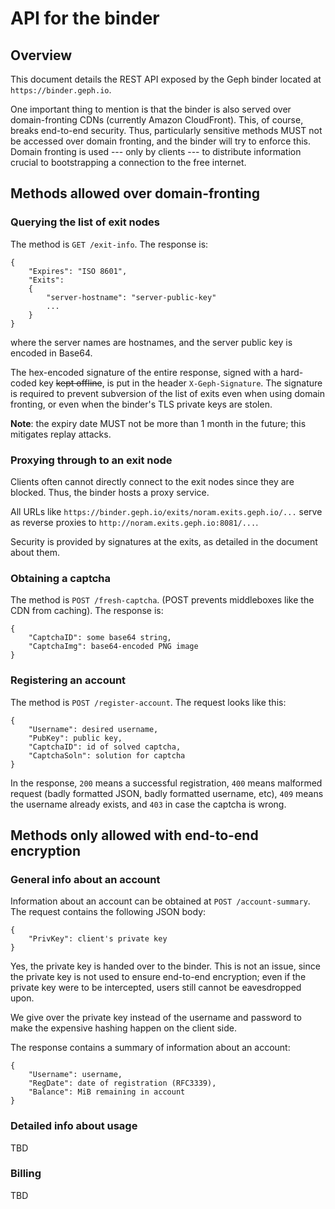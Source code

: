 # API for the binder

## Overview

This document details the REST API exposed by the Geph binder located at `https://binder.geph.io`.

One important thing to mention is that the binder is also served over domain-fronting CDNs (currently Amazon CloudFront). This, of course, breaks end-to-end security. Thus, particularly sensitive methods MUST not be accessed over domain fronting, and the binder will try to enforce this. Domain fronting is used --- only by clients --- to distribute information crucial to bootstrapping a connection to the free internet.

## Methods allowed over domain-fronting

### Querying the list of exit nodes

The method is `GET /exit-info`. The response is:

    {
        "Expires": "ISO 8601",
        "Exits":
        {
            "server-hostname": "server-public-key"
            ...
        }
    }

where the server names are hostnames, and the server public key is encoded in Base64.

The hex-encoded signature of the entire response, signed with a hard-coded key ~~kept offline~~, is put in the header `X-Geph-Signature`. The signature is required to prevent subversion of the list of exits even when using domain fronting, or even when the binder's TLS private keys are stolen.

**Note**: the expiry date MUST not be more than 1 month in the future; this mitigates replay attacks.

### Proxying through to an exit node

Clients often cannot directly connect to the exit nodes since they are blocked. Thus, the binder hosts a proxy service.

All URLs like `https://binder.geph.io/exits/noram.exits.geph.io/...` serve as reverse proxies to `http://noram.exits.geph.io:8081/...`.

Security is provided by signatures at the exits, as detailed in the document about them.

### Obtaining a captcha

The method is `POST /fresh-captcha`. (POST prevents middleboxes like the CDN from caching). The response is:

    {
        "CaptchaID": some base64 string,
        "CaptchaImg": base64-encoded PNG image
    }

### Registering an account

The method is `POST /register-account`. The request looks like this:

    {
        "Username": desired username,
        "PubKey": public key,
        "CaptchaID": id of solved captcha,
        "CaptchaSoln": solution for captcha
    }

In the response, `200` means a successful registration, `400` means malformed request (badly formatted JSON, badly formatted username, etc), `409` means the username already exists, and `403` in case the captcha is wrong.

## Methods only allowed with end-to-end encryption

### General info about an account

Information about an account can be obtained at `POST /account-summary`. The request contains the following JSON body:

    {
        "PrivKey": client's private key
    }

Yes, the private key is handed over to the binder. This is not an issue, since the private key is not used to ensure end-to-end encryption; even if the private key were to be intercepted, users still cannot be eavesdropped upon.

We give over the private key instead of the username and password to make the expensive hashing happen on the client side.

The response contains a summary of information about an account:

    {
        "Username": username,
        "RegDate": date of registration (RFC3339),
        "Balance": MiB remaining in account
    }

### Detailed info about usage

TBD

### Billing

TBD
